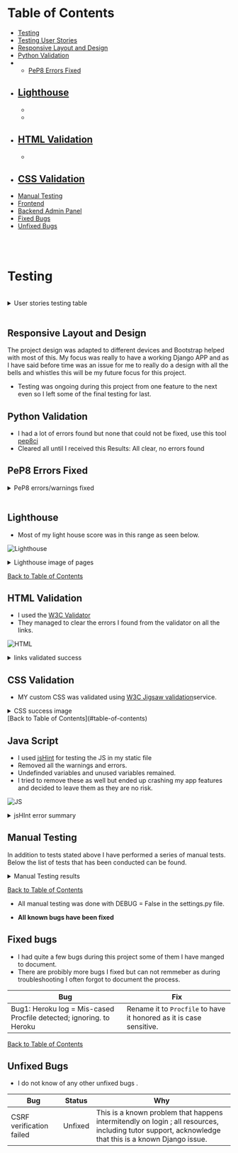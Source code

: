 

# Table of Contents

- [Testing](#testing)
- [Testing User Stories](#testing-user-stories)
- [Responsive Layout and Design](#responsive-layout-and-design)
- [Python Validation](#python-validation)
- - [PeP8 Errors Fixed](#pep8-errors-fixed)
- [Lighthouse](#lighthouse)
  - 
  - 
  - 
- [HTML Validation](#html-validation)
  - 
  -  
- [CSS Validation](#css-validation)
  - 
- [Manual Testing](#manual-testing)
- [Frontend](#frontend)
- [Backend Admin Panel](#backend-admin-panel)
- [Fixed Bugs](#fixed-bugs)
- [Unfixed Bugs](#unfixed-bugs)
<br>
<br>

# Testing

<br>

<details>

## User Stories Testing Table

<summary>User stories testing table</summary>

| EPIC                                 | ID   | User Story                                                                 | Check | Test Result                                                                                      |
| :----------------------------------- | ---- | :------------------------------------------------------------------------- | :---: | :----------------------------------------------------------------------------------------------- |
| **E-commerce Integration**           |      |                                                                           |       |                                                                                                 |
|                                     | 1.1  | As a user, I want to add products to a shopping cart and proceed to check out, so I can easily make purchases on the site. | [ ]   | Products can be added, viewed, removed, and adjusted in quantity.                             |
|                                     | 1.2  | As a user, I want to receive confirmation of my purchase via email and on-screen notifications, so I can verify my order. | [ ]   | Users receive an email confirmation after a successful purchase.                               |
|                                     | 1.3  | As a user, I want a streamlined checkout process, so I can complete my purchases efficiently.  | [ ]   | Users can review their orders and enter payment details easily.                                 |
|                                     | 1.4  | As a user, I want to see order confirmation details clearly after purchase, so I can have a record of my transaction.  | [ ]   | Order confirmation details are displayed on the screen immediately after purchase.              |
| **User Experience Design**          |      |                                                                           |       |                                                                                                 |
|                                     | 2.1  | As a user, I want an accessible and intuitive website, so I can navigate and interact with the content seamlessly. | [ ]   | The front-end meets WCAG accessibility guidelines.                                             |
|                                     | 2.2  | As a user, I want a mobile-responsive design, so I can access the website on different devices.                       | [ ]   | The website layout adapts to various screen sizes (desktop, tablet, mobile).                   |
|                                     | 2.3  | As a user, I want to edit and view my profile information, so I can keep my account details up-to-date.              | [ ]   | Users can access and modify their profile information easily.                                   |
|                                     | 2.4  | As a user, I want to create and manage a wishlist within my profile modal, so I can save products for future consideration.| [ ]   | Users can add products to their wishlist from product pages; the wishlist is accessible from the user profile modal. |
|                                     | 2.5  | As a user, I want to rate products after purchase, so I can share my feedback with others.                            | [ ]   | A product rating feature is implemented allowing users to submit ratings easily.                |
|                                     | 2.6  | As a user, I want to view multiple images of products from different angles, so I can make informed purchasing decisions.| [ ]   | Multi-view functionality for product images is available on product pages.                     |
| **Search Engine Optimization**       |      |                                                                           |       |                                                                                                 |
|                                     | 3.1  | As a user, I want to find products quickly using search functionality, so I can locate items efficiently.             | [ ]   | Each page includes Meta Description tags and a sitemap; a search bar is available for accurate results. |
|                                     | 3.2  | As a user, I want a helpful 404 error page with navigation options, so I can find my way back to the main site if needed.| [ ]   | A 404 error page includes links to the homepage and contact page.                              |
| **Authentication and Authorization**|      |                                                                           |       |                                                                                                 |
|                                     | 4.1  | As a user, I want to register and log in securely to access my account information.| [ ]   | A secure authentication system is implemented for registration and login.                      |
|                                     | 4.2  | As an admin, I want to manage user roles effectively, so I can control access levels based on user roles.| [ ]   | Role-based access control is implemented with restricted access for non-admin users.          |
|                                     | 4.3  | As a user, I want to see my login status clearly on every page.| [ ]   | A visual indicator of the current login state is displayed prominently.                        |
|                                     | 4.4  | As an admin, I want to manage roles for users effectively so that permissions are appropriately assigned based on their roles.| [ ]   | Role management features are implemented allowing admins to assign roles easily.               |
| **Marketing and Brand Reach**       |      |                                                                           |       |                                                                                                 |
|                                     | 5.1  | As a user, I want to subscribe to newsletters for updates and promotions.| [ ]   | A newsletter signup form is available with automated welcome emails upon subscription.         |
|                                     | 5.2  | As a user, I want to share products on social media easily to recommend them to friends.| [ ]   | Social media sharing buttons are available on product pages.                                   |
| **E-commerce Fundamentals**          |      |                                                                           |       |                                                                                                 |
|                                     | 6.1  | As a business owner, I want to document the e-commerce model clearly for outlining the application’s purpose and user value.| [ ]   | A detailed marketing plan is included in the README file explaining the e-commerce model and target audience. |
|                                     | 6.2  | As a business owner, I want clear documentation of order confirmation processes for reference.| [ ]   | Order confirmation processes are documented in project README for clarity.                     |
| **Customer Support and Information Access**|      |                                                                           |       |                                                                                                 |
|                                     | 7.1  | As a user, I want to submit a contact form so that I can easily reach out for support or inquiries.| [ ]   | A contact form is available on the About Page; it includes fields for name, email, subject, and message; form validation ensures that all required fields are completed before submission; users receive a confirmation message upon successful submission. |
|                                     | 7.2  | As a user, I want to view frequently asked questions in a modal so that I can find quick answers without leaving the About Page.| [ ]   | A button or link to open the FAQ modal is prominently displayed on the About Page; the modal contains common questions with expandable answers; users can close the modal easily. |
|                                     | 7.3  | As a user, I want links to additional support resources within the FAQ modal so that I can find more detailed information if needed.| [ ]   | Each FAQ entry includes links to relevant articles or resources for further assistance; users can navigate directly from within the modal. |
|                                     | 7.4  | As a user, I want updates on my contact form submissions so that I'm aware of any responses or actions taken.| [ ]   | Confirmation messages are sent upon submission; follow-up emails are sent regarding responses.   |

</details>
<br>

## Responsive Layout and Design

The project design was adapted to different devices and Bootstrap helped with most of this. My focus was really to have a working Django APP and as I have said before time was an issue for me to really do a design with all the bells and whistles this will be my future focus for this project.

* Testing was ongoing during this project from one feature to the next even so I left some of the final testing for last.
 


## Python Validation

* I had a lot of errors found but none that could not be fixed, use this tool [pep8ci](https://pep8ci.herokuapp.com/)
* Cleared all until I received this Results: All clear, no errors found

## PeP8 Errors Fixed
<details>
<summary> PeP8 errors/warnings fixed</summary>

| **File**                | **Warning/Error**                                                                 |
|-------------------------|----------------------------------------------------------------------------------|
| `env.py`                | E501 line too long (153 > 79 characters)                                          |
|                         | E501 line too long (80 > 79 characters)                                           |
|                         | E501 line too long (143 > 79 characters)                                          |
|                         | E501 line too long (143 > 79 characters)                                          |
|                         | W291 trailing whitespace                                                          |
| `profiles-views.py`     | E271 multiple spaces after keyword                                               |
|                         | E302 expected 2 blank lines, found 1                                              |
|                         | W293 blank line contains whitespace                                              |
|                         | E303 too many blank lines (2)                                                     |
|                         | W291 trailing whitespace                                                          |
|                         | W293 blank line contains whitespace                                              |
|                         | W293 blank line contains whitespace                                              |
|                         | E302 expected 2 blank lines, found 1                                              |
|                         | W291 trailing whitespace                                                          |
|                         | W293 blank line contains whitespace                                              |
|                         | E501 line too long (80 > 79 characters)                                           |
|                         | W391 blank line at end of file                                                   |
| `profile-urls.py`       | E231 missing whitespace after ','                                                 |
|                         | E501 line too long (84 > 79 characters)                                           |
|                         | E501 line too long (90 > 79 characters)                                           |
|                         | E501 line too long (103 > 79 characters)                                          |
|                         | W292 no newline at end of file                                                   |
| `profile-models.py`     | E501 line too long (89 > 79 characters)                                           |
|                         | E501 line too long (81 > 79 characters)                                           |
|                         | E501 line too long (84 > 79 characters)                                           |
|                         | E501 line too long (84 > 79 characters)                                           |
|                         | E501 line too long (81 > 79 characters)                                           |
|                         | E501 line too long (80 > 79 characters)                                           |
|                         | W293 blank line contains whitespace                                              |
|                         | W293 blank line contains whitespace                                              |
|                         | W391 blank line at end of file                                                   |
| `profile-forms.py`      | W291 trailing whitespace                                                          |
|                         | W291 trailing whitespace                                                          |
|                         | E231 missing whitespace after ','                                                 |
|                         | W291 trailing whitespace                                                          |
|                         | W293 blank line contains whitespace                                              |
|                         | W291 trailing whitespace                                                          |
|                         | E501 line too long (102 > 79 characters)                                          |
|                         | W291 trailing whitespace                                                          |
|                         | W292 no newline at end of file                                                   |
| `products-widgets.py`   | E501 line too long (87 > 79 characters)                                           |
|                         | W293 blank line contains whitespace                                              |
| `products-views.py`     | E302 expected 2 blank lines, found 1                                              |
|                         | E501 line too long (93 > 79 characters)                                           |
|                         | E501 line too long (94 > 79 characters)                                           |
|                         | W293 blank line contains whitespace                                              |
|                         | E303 too many blank lines (2)                                                     |
|                         | W293 blank line contains whitespace                                              |
|                         | W293 blank line contains whitespace                                              |
|                         | E303 too many blank lines (2)                                                     |
|                         | W293 blank line contains whitespace                                              |
|                         | W293 blank line contains whitespace                                              |
|                         | E501 line too long (82 > 79 characters)                                           |
|                         | E501 line too long (97 > 79 characters)                                           |
|                         | W293 blank line contains whitespace                                              |
|                         | E501 line too long (88 > 79 characters)                                           |
|                         | W292 no newline at end of file                                                   |
| `products-urls.py`      | W291 trailing whitespace                                                          |
|                         | E501 line too long (82 > 79 characters)                                           |
|                         | E501 line too long (82 > 79 characters)                                           |
|                         | W293 blank line contains whitespace                                              |
|                         | W292 no newline at end of file                                                   |
| `products-models.py`    | E128 continuation line under-indented for visual indent                           |
|                         | W293 blank line contains whitespace                                              |
|                         | E302 expected 2 blank lines, found 1                                              |
|                         | W293 blank line contains whitespace                                              |
|                         | W291 trailing whitespace                                                          |
|                         | W291 trailing whitespace                                                          |
|                         | E302 expected 2 blank lines, found 1                                              |
|                         | W292 no newline at end of file                                                   |
| `products-forms.py`     | E302 expected 2 blank lines, found 1                                              |
|                         | W293 blank line contains whitespace                                              |
|                         | E301 expected 1 blank line, found 0                                               |
|                         | W293 blank line contains whitespace                                              |
|                         | W391 blank line at end of file                                                   |
| `products-admin.py`     | E302 expected 2 blank lines, found 1                                              |
|                         | E124 closing bracket does not match visual indentation                           |
|                         | W293 blank line contains whitespace                                              |
|                         | W291 trailing whitespace                                                          |
|                         | W292 no newline at end of file                                                   |
| `products-migrations.py`| E501 line too long (117 > 79 characters)                                          |
|                         | W293 blank line contains whitespace                                              |
|                         | E501 line too long (115 > 79 characters)                                          |
|                         | E501 line too long (117 > 79 characters)                                          |
|                         | E501 line too long (85 > 79 characters)                                           |
|                         | W391 blank line at end of file                                                   |
| `home-views.py`         | E302 expected 2 blank lines, found 1                                              |
| `home-urls.py`          | W291 trailing whitespace                                                          |
|                         | W292 no newline at end of file                                                   |
| `eco-shave-urls.py`     | E225 missing whitespace around operator                                          |
|                         | W292 no newline at end of file                                                   |
| `eco-shave-settings.py` | E303 too many blank lines (3)                                                     |
|                         | E291 trailing whitespace                                                          |
|                         | E501 line too long (91 > 79 characters)                                          |
|                         | W291 trailing whitespace                                                          |
|                         | W293 blank line contains whitespace                                              |
|                         | W291 trailing whitespace                                                          |
|                         | W292 no newline at end of file                                                   |
| `checkout-webhooks.py`  | E302 expected 2 blank lines, found 1                                              |
|                         | E122 continuation line missing indentation or outdented                           |
|                         | W293 blank line contains whitespace                                              |
|                         | E501 line too long (86 > 79 characters)                                          |
| `checkout-views.py`     | E501 line too long (87 > 79 characters)                                          |
|                         | W291 trailing whitespace                                                          |
|                         | E302 expected 2 blank lines, found 1                                              |
|                         | W293 blank line contains whitespace                                              |
|                         | W293 blank line contains whitespace                                              |
| `checkout-signals.py`   | E302 expected 2 blank lines, found 1                                              |
|                         | W293 blank line contains whitespace                                              |
|                         | W292 no newline at end of file                                                   |
| `checkout-models.py`    | E502 line too long (99 > 79 characters)                                          |
|                         | W293 blank line contains whitespace                                              |
| `checkout-forms.py`     | W292 no newline at end of file                                                   |
|                         | W291 trailing whitespace                                                          |
| `bag-views.py`          | E501 line too long (87 > 79 characters)                                          |
|                         | W291 trailing whitespace                                                          |
|                         | E302 expected 2 blank lines, found 1                                              |
| `bag-urls.py`           | E501 line too long (81 > 79 characters)                                          |
|                         | W293 blank line contains whitespace                                              |
| `bag-contents.py`       | E302 expected 2 blank lines, found 1                                              |
|                         | E391 blank line at end of file                                                   |
| `about-views.py`        | E302 expected 2 blank lines, found 1                                              |
|                         | W293 blank line contains whitespace                                              |
|                         | W292 no newline at end of file                                                   |
|                         | W293 blank line contains whitespace                                              |
| `about-urls.py`         | E501 line too long (84 > 79 characters)                                          |
|                         | W292 no newline at end of file                                                   |
| `about-models.py`       | W291 trailing whitespace                                                          |
|                         | W293 blank line contains whitespace                                              |
|                         | E292 no newline at end of file                                                   |


</details>                                      


## Lighthouse

* Most of my light house score was in this range as seen below. 

![Lighthouse](/static/readme/images/homelight.png)

<details>
<summary>Lighthouse image of pages</summary>

* I added some of them but not all as the results where all similar.

#### Home

* [Lighthouse Home](/static/readme/images/homelight.png)
* [Lighthouse Home mobile](/static/readme/images/homelightmobile.png)

#### About 

* [Lighthouse About](/static/readme/images/aboutlight.png)
* [Lighthouse About](/static/readme/images/aboutlightmobile.png)

#### Profile

* [Lighthouse Profile](/static/readme/images/profilelight.png)
* [Lighthouse Profile Mobile](/static/readme/images/profilelightmobile.png)

#### Profile Edit 

* [Profile Edit ](/static/readme/images/profileeditlight.png)
* [Profile Edit mobile ](/static/readme/images/profilelighteditmobile.png)



</details>

[Back to Table of Contents](#table-of-contents)

## HTML Validation

* I used the [W3C Validator](https://validator.w3.org/)
* They managed to clear the errors I found from the validator on all the links.

![HTML](/static/readme/test-image/html-test/validator-w3-success.png)

<details>
<summary>links validated success </summary>

* [Profile](/static/readme/test-image/html-test/userprofilesuccess.png)
* [Profile Edit](/static/readme/test-image/html-test/profile_edit.png)
* [Delete Profile](/static/readme/test-image/html-test/deleteprofile.png)
* [Password Change](/static/readme/test-image/html-test/profilepasswordchange.png)
* [Password Reset](/static/readme/test-image/html-test/password-reset.png)
* [Home Page](/static/readme/test-image/html-test/homepage.png)
* [HTML About Page](/static/readme/test-image/html-test/aboutpagesuccess.png)

</details>


## CSS Validation

* MY custom CSS was validated using [W3C Jigsaw validation](https://jigsaw.w3.org/css-validator/)service. 

<details>
<summary>CSS success image</summary>

![CSS](/static/readme/test-image/success-css.png)

</details>
[Back to Table of Contents](#table-of-contents)

## Java Script 

* I used [jsHint](https://jshint.com/) for testing the JS in my static file 
* Removed all the warnings and errors.
* Undefinded variables and unused variables remained.
* I tried to remove these as well but ended up crashing my app features and decided to leave them as they are no risk. 

![JS](/static/readme/test-image/jshint.png)

<details>
<summary>jsHInt error summary </summary>

#### JS Errors

| Line | Error Message                                                           | Line | Error Message                                                           |
|------|-------------------------------------------------------------------------|------|-------------------------------------------------------------------------|
| 1    | 'const' is available in ES6 (use 'esversion: 6') or Mozilla JS extensions (use moz). | 2    | 'const' is available in ES6 (use 'esversion: 6') or Mozilla JS extensions (use moz). |
|
| Type | Variable |
|------|----------|
| Undefined | 7 bootstrap |

</details>

## Manual Testing

In addition to tests stated above I have performed a series of manual tests. Below the list of tests that has been conducted can be found.
<details>
<summary>Manual Testing results </summary>

| Status | **Main Website - User Logged Out**
|:-------:|:--------|
| &check; | Typing in a incorrect URL on the page loads the 404 error page
| &check; | Pasting page that needs authentication loads the log in page
| &check; | Clicking the nav logo loads the home page
| &check; | Clicking the Home button on the nav bar loads the home page and lists all posts
| &check; | Clicking the About button on the nav bar loads the About page.
| &check; | Clicking While in the About page clicking on the contac us link loads the contact page.
| &check; | Clicking the Register link loads the Register page
| &check; | Clicking the Log In link loads the Log In page 
| &check; | Clicking In the Log In link clicking on the forget password link loads password reset.  
| &check; | Clicking on the Post title loads the review detail page
| &check; | In Post details view the user has no access to update post.
| &check; | In the details view the user cannot create a comment or delet.
| &check; | Clicking the Facebook link in the footer area opens Facebook link. 
| &check; | Clicking the X link in the footer area opens X link . 
| &check; | Clicking the You Tube in the footer area opens You Tube link.
| &check; | Clicking the search field and serching for Author,Body,Excerpt,Title works. 

| Status | **Main Website - User Logged In**
|:-------:|:--------|
| &check; | Typing in a incorrect URL on the page loads the 404 error page
| &check; | User cannot access Admin Panel without being staff member
| &check; | Clicking the nav logo loads the home page
| &check; | Clicking the Home button on the nav bar loads the home page and lists all posts
| &check; | Clicking the About button on the nav bar loads the About page.
| &check; | Clicking While in the About page clicking on the contac us link loads the contact page.
| &check; | Clicking in the Profile page loads the Profile page.
| &check; | While in the Profile page clicking on the button Password change loads the page to change password.
| &check; | While in the Profile page clicking on the button Profile Edit loads the page to edit profile.
| &check; | While in the Profile Edit page clicking on the button delete Profile Picture deletes profile picture.
| &check; | While in the Profile page clicking on the button Profile Delete loads confirm page and then when confirmed deletes profile.
| &check; | After it  deletes profile a success message is displayed or error message if not.
| &check; | In the detail post view or the home page will show buttons if user is the author of post.
| &check; | In the detail post view the logged in user can comment underneath a post.
| &check; | When user submits a comment a confirmation message is being shown on the page
| &check; | In the detail view the logged in user can update/delete the comments written by themselves.
| &check; | Clicking the update button the comment text will show in the comment box.
| &check; | Clicking the delete button loads the delete comment confirm message page.
| &check; | In the detail view the logged in user can Favorite/unfavorite posts.
| &check; | In the detail view the logged in user has full CRUD for the post written by themselves.
| &check; | Clicking the edit button in My Blog nav link view loads the edit btn and page.
| &check; | Clicking the delete button in the detail view loads the delete post confirmation page
| &check; | Clicking the My Blog nav link in the logged in user nav bar shows the logged in users posts
| &check; | While in the My Blog link the logged in user can see there drafts and published posts.
| &check; | In the logged in user menu the Admin Area is not visible
| &check; | Clicking the X link in the footer area opens X link . 
| &check; | Clicking the You Tube in the footer area opens You Tube link.
| &check; | Clicking the search field and serching for Author,Body,Excerpt,Title works. 

| Status | **Main Website - Admin Logged In**
|:-------:|:--------|
| &check; | The Admin Panel is access b typing /admin
| &check; | Deleting a Profile works on the Admin Panel
| &check; | Deleting a Post works on the Admin Panel
| &check; | Deleting a Comment works on the Admin Panel
| &check; | Changing an email of any user works in the admin bar
| &check; | Changing a password of any user works in the admin bar
| &check; | Deleting a Profile will delete their posts, comments and email and logout the user before delet.

 Status | **Create A Post - User Logged In**
|:-------:|:--------|
| &check; | Title field is required
| &check; | Title field does not accept empty field
| &check; | Title field does not accept just spaces
| &check; | Featured Image is not required
| &check; | Body field is required
| &check; | Body field does not accept empty field
| &check; | Body field has to have 100 characters.
| &check; | Excerpt is not required
| &check; | Excerpt auto summorises the text.
| &check; | Status field defaults to Draft
| &check; | Posting as shows name of author
| &check; | If no image is selected a default is provided.
| &check; | **Home** page with a success message is displayed when the user submits the post

Status | **Create A New User - User Logged Out**
|:-------:|:--------|
| &check; | Username field is required
| &check; | Username field does not accept empty field
| &check; | Email field does not accept just spaces
| &check; | Email field is optional
| &check; | Password field is required does not accept empty field
| &check; | Success message is displayed when the user creates a new user
| &check; | Error message with corresponding info when wrong input is submitted


Status | **Profile Page - User Logged In**
|:-------:|:--------|
| &check; | The default profile info is seen on the profile page (Field not provided).
| &check; | The profile success message or error is displayed when the user submits the profile form.
| &check; | A new user has CRUD on there profile and posts, like and crud on comment after registering.

### Responsiveness Test
The responsive design tests were carried out manually with [Google Chrome DevTools](https://developer.chrome.com/docs/devtools/) and [Multi Device Mockup Generator](https://techsini.com/multi-mockup/).

| Desktop    | Display <1200px       | Display >1200px    |
|------------|-----------------------|--------------------|
| Render     | pass                  | pass               |
| Images     | pass                  | pass               |
| Links      | pass                  | pass               |

| Tablet     | iPad Air              | Asus Zenbook Fold  | iPad Mini | iPad Pro |
|------------|-----------------------|--------------------|-----------|----------|
| Render     | pass                  | pass               | pass      | pass     |
| Images     | pass                  | pass               | pass      | pass     |
| Links      | pass                  | pass               | pass      | pass     |

| Phone      | Galaxy S8+/S20 Ultra  | iPhone XR/12Pro/14 Pro Max | Pixel 7 / 7 Pro      |
|------------|-----------------------|----------------------------|----------------------|
| Render     | pass                  | pass                       | pass      | pass     |
| Images     | pass                  | pass                       | pass      | pass     |
| Links      | pass                  | pass                       | pass      | pass     |

### Browser Compatibility
* Google Chrome Version 
* Mozilla Firefox 
* Microsoft Edge 
</details>
 
[Back to Table of Contents](#table-of-contents)

- All manual testing was done with DEBUG = False in the settings.py file.


* **All known bugs have been fixed**

## Fixed bugs

* I had quite a few bugs during this project some of them I have manged to document.
* There are probibly more bugs I fixed but can not remmeber as during troubleshooting I often forgot to document the process.

| **Bug**                                                                 | **Fix**                                                                                                          |
|-------------------------------------------------------------------------|-----------------------------------------------------------------------------------------------------------------|
| Bug1: Heroku log = Mis-cased Procfile detected; ignoring. to Heroku    | Rename it to `Procfile` to have it honored as it is case sensitive.                                            |

[Back to Table of Contents](#table-of-contents)

## Unfixed Bugs 

* I do not know of any other unfixed bugs .

| Bug                     | Status      | Why                                                                 |
|------------------------|-------------|---------------------------------------------------------------------|
| CSRF verification failed | Unfixed     | This is a known problem that happens intermitendly on login ; all resources, including tutor support, acknowledge that this is a known Django issue. |
